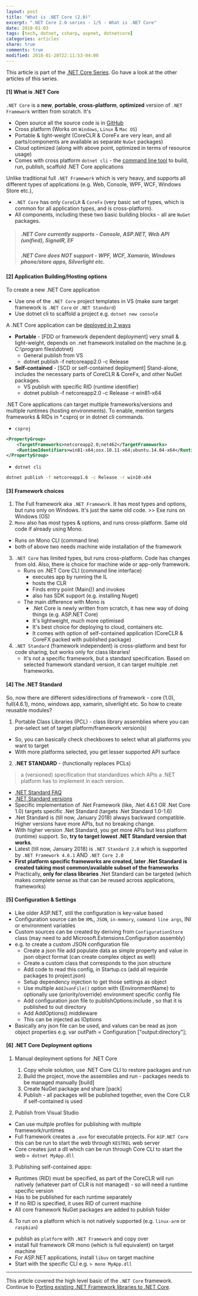 ```yaml
---
layout: post
title: "What is .NET Core (2.0)"
excerpt: ".NET Core 2.0 series - 1/5 - What is .NET Core"
date: 2018-01-03
tags: [tech, dotnet, csharp, aspnet, dotnetcore]
categories: articles
share: true
comments: true
modified: 2018-01-28T22:11:53-04:00
---
```


This article is part of the [.NET Core Series](/articles/dotnet-core-2.0/). Go have a look at the other articles of this series.

#### [1] What is .NET Core

`.NET Core` is a **new**, **portable**, **cross-platform**, **optimized** version of `.NET Framework` written from scratch. It's
- Open source all the source code is in [GitHub](https://github.com/dotnet)
- Cross platform (Works on `Windows`, `Linux` & `Mac OS`)
- Portable & light-weight (CoreCLR & CoreFx are very lean, and all parts/components are available as separate `NuGet` packages)
- Cloud optimized (along with above point, optimized in terms of resource usage)
- Comes with cross platform `dotnet cli` - the [command line tool](https://docs.microsoft.com/en-us/dotnet/core/tools/?tabs=netcore2x) to build, run, publish, scaffold .NET Core applications

Unlike traditional full `.NET Framework` which is very heavy, and supports all different types of applications (e.g. Web, Console, WPF, WCF, Windows Store etc.),
- `.NET Core` has only `CoreCLR` & `CoreFx` (very basic set of types, which is common for all application types, and is cross-platform).
- All components, including	these two basic building blocks - all are `NuGet` packages.

> ##### .NET Core currently supports - Console, ASP.NET, Web API (unified), SignalR, EF
> ##### .NET Core does NOT support - WPF, WCF, Xamarin, Windows phone/store apps, Silverlight etc.

#### [2] Application Building/Hosting options

To create a new .NET Core application
* Use one of the `.NET Core` project templates in VS (make sure target framework is `.NET Core` or `.NET Standard`)
* Use dotnet cli to scaffold a project e.g. `dotnet new console`

A .NET Core application can be [deployed in 2 ways](https://docs.microsoft.com/en-us/dotnet/core/deploying/index)

* **Portable** - [FDD or framework dependent deployment] very small & light-weight, depends on .net framework installed on the machine (e.g. C:\program files\dotnet)
  * General publish from VS
  * dotnet publish -f netcoreapp2.0 -c Release
* **Self-contained** - [SCD or self-contained deployment] Stand-alone, includes the necessary parts of CoreCLR & CoreFx, and other NuGet packages.
  * VS publish with specific RID (runtime identifier)
  * dotnet publish -f netcoreapp2.0 -c Release -r win81-x64

.NET Core applications can target multiple frameworks/versions and multiple runtimes (hosting environments). To enable, mention targets frameworks & RIDs in *.csproj or in dotnet cli commands.
* `csproj`

```xml
<PropertyGroup>
    <TargetFrameworks>netcoreapp2.0;net462</TargetFrameworks>
    <RuntimeIdentifiers>win81-x64;osx.10.11-x64;ubuntu.14.04-x64</RuntimeIdentifiers>
</PropertyGroup>
```

* `dotnet cli`

```bash
dotnet publish -f netcoreapp1.6 -c Release -r win10-x64
```

#### [3] Framework choices

1. The Full framework aka `.NET Framework`. It has most types and options, but runs only on Windows. It's just the same old code. >> Exe runs on Windows (OS)
2. `Mono` also has most types & options, and runs cross-platform. Same old code if already using Mono. 
  - Runs on Mono CLI (command line)
  - both of above two needs machine wide installation of the framework
3. `.NET Core` has limited types, but runs cross-platform. Code has changes from old. Also, there is choice for machine wide or app-only framework. 
	- Runs on .NET Core CLI (command line interface)
		- executes app by running the IL 
		- hosts the CLR
		- Finds entry point (Main()) and invokes
		- also has SDK support (e.g. installing Nuget)
	- The main difference with Mono is 
		- .Net Core is newly written from scratch, it has new way of doing things (e.g. ASP.NET Core)
		- It's lightweight, much more optimised
		- It's best choice for deploying to cloud, containers etc.
		- It comes with option of self-contained application (CoreCLR & CoreFX packed with published package)
4. `.NET Standard` (framework independent) is cross-platform and best for code sharing, but works only for class libraries!
	- It's not a specific framework, but a standard specification. Based on selected framework standard version, it can target multiple .net frameworks.

#### [4] The .NET Standard

So, now there are different sides/directions of framework - core (1.0), full(4.6.1), mono, windows app, xamarin, silverlight etc. 
So how to create reusable modules?
1. Portable Class Libraries (PCL) - class library assemblies where you can pre-select set of target platform/framework version(s)
  - So, you can basically check checkboxes to select what all platforms you want to target
  - With more platforms selected, you get lesser supported API surface
2. **.NET STANDARD** - (functionally replaces PCLs)
> a (versioned) specification that standardizes which APIs a .NET platform has to implement in each version.

  - [.NET Standard FAQ](https://github.com/dotnet/standard/blob/master/docs/faq.md)
  - [.NET Standard versions](https://github.com/dotnet/standard/blob/master/docs/versions.md)
  - Specific implementation of .Net Framework (like, .Net 4.6.1 OR .Net Core 1.0) targets specific .Net Standard (targets .Net Standard 1.0-1.6)
  - .Net Standard is (till now, January 2018) always backward compatible. Higher versions have more APIs, but no breaking change. 
  - With higher version .Net Standard, you get more APIs but less platform (runtime) support. So, **try to target lowest .NET Standard version that works**. 
  - Latest (till now, January 2018) is `.NET Standard 2.0` which is supported by `.NET Framework 4.6.1` AND `.NET Core 2.0`
  - **First platform specific frameworks are created, later .Net Standard is created taking most common/available subset of the frameworks**
  - Practically, **only for class libraries** .Net Standard can be targeted (which makes complete sense as that can be reused across applications, frameworks)


#### [5] Configuration & Settings

- Like older ASP.NET, still the configuration is key-value based 
- Configuration source can be `XML`, `JSON`, `in-memory`, `command line args`, INI or environment variables
- Custom sources can be created by deriving from `ConfigurationStore` class (may need to add Microsoft.Extensions.Configuration assembly)
- e.g. to create a custom JSON configuration file
  - Create a json file add populate data as simple property and value in json object format (can create complex object as well)
  - Create a custom class that corresponds to the json structure
  - Add code to read this config, in Startup.cs (add all requirde packages to project.json)
  - Setup dependency injection to get those settings as object 
  - Use multiple `AddJsonFile()` option with {EnvironmentName} to optionally use (priority/override) environment specific config file 
  - Add configuration json file to publishOptions:include , so that it is published to out directory
  - Add AddOptions() middleware
  - This can be injected as IOptions<CustomClass>
- Basically any json file can be used, and values can be read as json object properties e.g. 
    var outPath = Configuration ["output:directory"];

#### [6] .NET Core Deployment options

1. Manual deployment options for .NET Core 
    1. Copy whole solution, use .NET Core CLI to restore packages and run
    2. Build the project, move the assemblies and run - packages needs to be managed manually [build]
    3. Create NuGet package and share [pack]
    4. Publish - all packages will be published together, even the Core CLR if self-contained is used 
	
2. Publish from Visual Studio
  - Can use multple profiles for publishing with multiple framework/runtimes
  - Full framework creates a `.exe` for executable projects. For `ASP.NET Core` this can be run to start the web through `KESTREL` web server
  - Core creates just a dll which can be run through Core CLI to start the web `> dotnet MyApp.dll`
		
3. Publishing self-contained apps:
  - Runtimes (RID) must be specified, as part of the CoreCLR will run natively (whatever part of CLR is not managed) - so will need a runtime specific version
  - Has to be published for each runtime separately
  - If no RID is specified, it uses RID of current machine 
  - All core framework NuGet packages are added to publish folder

4. To run on a platform which is not natively supported (e.g. `linux-arm` or `raspbian`)
  - publish as `platform` with `.NET Framework` and copy over
  - install full framework OR mono (which is full equivalent) on target machine
  - For ASP.NET applications, install `libuv` on target machine 
  - Start with the specific CLI e.g. `> mono MyApp.dll`

----

This article covered the high level basic of the `.NET Core` framework. Continue to [Porting existing .NET Framework libraries to .NET Core](/articles/porting-existing-libraries-to-dotnet-core/).